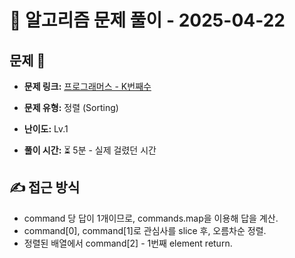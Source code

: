 # 📝 알고리즘 문제 풀이 - 2025-04-22

## 문제 📖

- **문제 링크:** [프로그래머스 - K번째수](https://school.programmers.co.kr/learn/courses/30/lessons/42748?language=javascript)

- **문제 유형:** 정렬 (Sorting)

- **난이도:** Lv.1

- **풀이 시간:** ⏳ 5분 - 실제 걸렸던 시간

## ✍ 접근 방식

- command 당 답이 1개이므로, commands.map을 이용해 답을 계산.
- command[0], command[1]로 관심사를 slice 후, 오름차순 정렬.
- 정렬된 배열에서 command[2] - 1번째 element return.